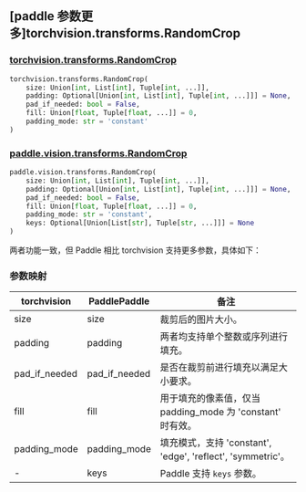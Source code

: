 ## [paddle 参数更多]torchvision.transforms.RandomCrop

### [torchvision.transforms.RandomCrop](https://pytorch.org/vision/main/generated/torchvision.transforms.RandomCrop.html)

```python
torchvision.transforms.RandomCrop(
    size: Union[int, List[int], Tuple[int, ...]],
    padding: Optional[Union[int, List[int], Tuple[int, ...]]] = None,
    pad_if_needed: bool = False,
    fill: Union[float, Tuple[float, ...]] = 0,
    padding_mode: str = 'constant'
)
```

### [paddle.vision.transforms.RandomCrop](https://www.paddlepaddle.org.cn/documentation/docs/zh/develop/api/paddle/vision/transforms/RandomCrop_cn.html)

```python
paddle.vision.transforms.RandomCrop(
    size: Union[int, List[int], Tuple[int, ...]],
    padding: Optional[Union[int, List[int], Tuple[int, ...]]] = None,
    pad_if_needed: bool = False,
    fill: Union[float, Tuple[float, ...]] = 0,
    padding_mode: str = 'constant',
    keys: Optional[Union[List[str], Tuple[str, ...]]] = None
)
```

两者功能一致，但 Paddle 相比 torchvision 支持更多参数，具体如下：

### 参数映射

| torchvision | PaddlePaddle | 备注                                                         |
| ---------------------------------- | ------------------------------------ | ------------------------------------------------------------ |
| size              | size           | 裁剪后的图片大小。                                           |
| padding  | padding  | 两者均支持单个整数或序列进行填充。                           |
| pad_if_needed                | pad_if_needed                  | 是否在裁剪前进行填充以满足大小要求。                         |
| fill         | fill                 | 用于填充的像素值，仅当 padding_mode 为 'constant' 时有效。   |
| padding_mode                  | padding_mode                    | 填充模式，支持 'constant', 'edge', 'reflect', 'symmetric'。 |
| -                                  | keys  | Paddle 支持 `keys` 参数。            |
